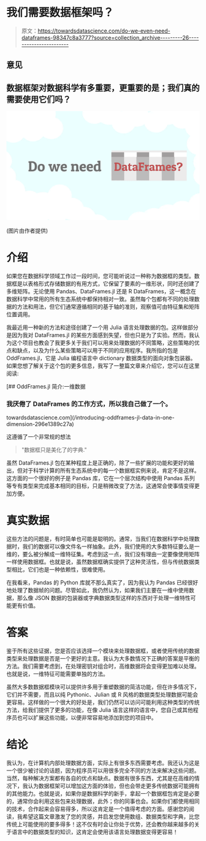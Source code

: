 # 我们需要数据框架吗？

> 原文：<https://towardsdatascience.com/do-we-even-need-dataframes-98347c8a3777?source=collection_archive---------26----------------------->

## 意见

## 数据框架对数据科学有多重要，更重要的是；我们真的需要使用它们吗？

![](img/47477a0a282cd88cad6323c36a25bee0.png)

(图片由作者提供)

# 介绍

如果您在数据科学领域工作过一段时间，您可能听说过一种称为数据框的类型。数据框是以表格形式存储数据的有用方式，它保留了要素的一维形状，同时还创建了多维矩阵。无论使用 Pandas、DataFrames.jl 还是 R DataFrames，这一概念在数据科学中常用的所有生态系统中都保持相对一致。虽然每个包都有不同的处理数据的方法和用法，但它们通常遵循相同的基于轴的准则，观察值可由特征集和矩阵位置调用。

我最近用一种新的方法和途径创建了一个用 Julia 语言处理数据的包。这样做部分是因为我对 DataFrames.jl 的某些方面感到失望，但也只是为了实验。然而，我认为这个项目也教会了我更多关于我们可以用来处理数据的不同策略，这些策略的优点和缺点，以及为什么某些策略可以用于不同的应用程序。我所指的包是 OddFrames.jl，它是 Julia 编程语言中 dictionary 数据类型的面向对象包装器。如果您想了解关于这个包的更多信息，我写了一整篇文章来介绍它，您可以在这里阅读:

[](/introducing-oddframes-jl-data-in-one-dimension-296e1389c27a) [## OddFrames.jl 简介:一维数据

### 我厌倦了 DataFrames 的工作方式，所以我自己做了一个。

towardsdatascience.com](/introducing-oddframes-jl-data-in-one-dimension-296e1389c27a) 

这遵循了一个非常规的想法

> "数据框只是美化了的字典."

虽然 DataFrames.jl 包在某种程度上是正确的，除了一些扩展的功能和更好的输出，但对于科学计算的所有生态系统中的每一个数据框实例来说，肯定不是这样。这方面的一个很好的例子是 Pandas 库，它在一个层次结构中使用 Pandas 系列等专有类型来完成基本相同的目标，只是稍微改变了方法，这通常会使事情变得更加方便。

# 真实数据

这些方法的问题是，有时简单也可能是聪明的。通常，当我们在数据科学中处理数据时，我们的数据可以像文件名一样抽象。此外，我们使用的大多数特征要么是一维的，要么被分解成一维特征集。考虑到这一点，我们没有理由一定要像使用矩阵一样使用数据框。也就是说，虽然数据框确实提供了这种灵活性，但与传统数据类型相比，它们也是一种依赖性，很难使用。

在我看来，Pandas 的 Python 库就不那么真实了，因为我认为 Pandas 已经很好地处理了数据帧的问题。尽管如此，我仍然认为，如果我们主要在一维中使用数据，那么像 JSON 数据的包装器或字典数据类型这样的东西对于处理一维特性可能更有价值。

# 答案

鉴于所有这些证据，您是否应该选择一个模块来处理数据框，或者使用传统的数据类型来处理数据是否是一个更好的主意。我认为大多数情况下正确的答案是平衡的方法。我们需要考虑到，在处理密钥对组合时，高维数据将会变得更加难以处理。也就是说，一维特征可能需要单独的方法。

虽然大多数数据框模块可以提供许多用于重塑数据的简洁功能，但在许多情况下，它们并不需要，而且以纯 Pythonic、Julian 或 R 风格的数据类型处理数据可能会更容易。这样做的一个很大的好处是，我们仍然可以访问可能利用这种类型的传统方法，给我们提供了更多的功能，在像 Julia 语言这样的语言中，您自己或其他程序员也可以扩展这些功能，以便非常容易地添加到您的项目中。

# 结论

我认为，在计算机内部处理数据方面，实际上有很多东西需要考虑。我还认为这是一个很少被讨论的话题，因为程序员可以用很多完全不同的方法来解决这些问题。当然，每种解决方案都有各自的优点和缺点。数据有很多东西，尤其是在高维的情况下，我认为数据框架可以增加这方面的体验，但也会带走更多传统数据可能拥有的其他能力。也就是说，如果你是数据科学的新手，拿起一个数据框包肯定是必要的，通常你会利用这些包来处理数据，此外；你的同事也会。如果你们都使用相同的技术，合作起来会容易得多，所以这肯定是一个值得考虑的方面。感谢您的阅读，我希望这篇文章激发了您的灵感，并启发您使用数组、数据类型和字典，比您传统上可能使用的要多得多！这不仅有时会让你处于优势，还会教你越来越多的关于语言中的数据类型的知识，这肯定会使用该语言处理数据变得更容易！